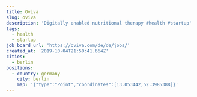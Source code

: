 ```yaml
---
title: Oviva
slug: oviva
description: 'Digitally enabled nutritional therapy #health #startup'
tags:
  - health
  - startup
job_board_url: 'https://oviva.com/de/de/jobs/'
created_at: '2019-10-04T21:50:41.664Z'
cities:
  - berlin
positions:
  - country: germany
    city: berlin
    map: '{"type":"Point","coordinates":[13.053442,52.3985388]}'
---
```


